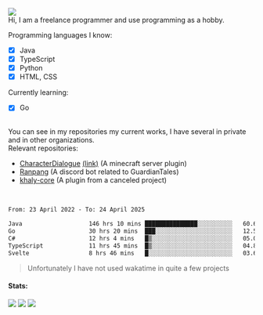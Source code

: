 ![](https://komarev.com/ghpvc/?username=iAtog&color=brightgreen) <br>
Hi, I am a freelance programmer and use programming as a hobby.<br>

Programming languages I know:
- [x] Java
- [x] TypeScript
- [x] Python
- [x] HTML, CSS

Currently learning:
- [x] Go
<br>
You can see in my repositories my current works, I have several in private and in other organizations.<br>
Relevant repositories:<br>

* [CharacterDialogue](https://github.com/iAtog/character-dialogue) [(link)](https://www.spigotmc.org/resources/95868/) (A minecraft server plugin)
* [Ranpang](https://github.com/iAtog/Ranpang) (A discord bot related to GuardianTales)
* [khaly-core](https://github.com/KhalyRPG/rpg) (A plugin from a canceled project)
<br>

<!--START_SECTION:waka-->

```txt
From: 23 April 2022 - To: 24 April 2025

Java                   146 hrs 10 mins ███████████████░░░░░░░░░░   60.65 %
Go                     30 hrs 20 mins  ███░░░░░░░░░░░░░░░░░░░░░░   12.59 %
C#                     12 hrs 4 mins   █▒░░░░░░░░░░░░░░░░░░░░░░░   05.01 %
TypeScript             11 hrs 45 mins  █▒░░░░░░░░░░░░░░░░░░░░░░░   04.88 %
Svelte                 8 hrs 46 mins   █░░░░░░░░░░░░░░░░░░░░░░░░   03.64 %
```

<!--END_SECTION:waka-->
> Unfortunately I have not used wakatime in quite a few projects
#### Stats:
![](https://github-profile-summary-cards.vercel.app/api/cards/profile-details?username=iAtog&theme=github_dark)
![](https://github-profile-summary-cards.vercel.app/api/cards/stats?username=iAtog&theme=github_dark)
![](https://github-profile-summary-cards.vercel.app/api/cards/repos-per-language?username=iAtog&theme=github_dark) 
